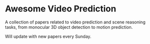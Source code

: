 # Awesome Video Prediction

A collection of papers related to video prediction and scene reasoning tasks, from monocular 3D object detection to motion prediction.

Will update with new papers every Sunday.

